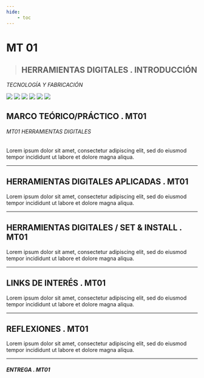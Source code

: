 ```yaml
---
hide:
    - toc
---
```


# **MT** 01


> ## **HERRAMIENTAS DIGITALES . INTRODUCCIÓN** 
*TECNOLOGÍA Y FABRICACIÓN*

![](../images/perezoso.jpg)
![](../images/perezoso.jpg)
![](../images/perezoso.jpg)
![](../images/perezoso.jpg)
![](../images/perezoso.jpg)
![](../images/perezoso.jpg)


## **MARCO TEÓRICO/PRÁCTICO .** MT01
###### MT01 HERRAMIENTAS DIGITALES 

Lorem ipsum dolor sit amet, consectetur adipiscing elit, 
sed do eiusmod tempor incididunt ut labore et dolore magna 
aliqua. 
_____

## **HERRAMIENTAS DIGITALES APLICADAS .** MT01

Lorem ipsum dolor sit amet, consectetur adipiscing elit, sed do eiusmod tempor incididunt ut labore et dolore magna aliqua. 
_____

## **HERRAMIENTAS DIGITALES / SET & INSTALL .** MT01

Lorem ipsum dolor sit amet, consectetur adipiscing elit, 
sed do eiusmod tempor incididunt ut labore et dolore magna
aliqua. 
_____

## **LINKS DE INTERÉS .** MT01 

Lorem ipsum dolor sit amet, consectetur adipiscing elit, 
sed do eiusmod tempor incididunt ut labore et dolore magna
aliqua. 
_____

## **REFLEXIONES .** MT01 
Lorem ipsum dolor sit amet, consectetur adipiscing elit, 
sed do eiusmod tempor incididunt ut labore et dolore magna
aliqua. 


_____

##### **ENTREGA .** MT01








